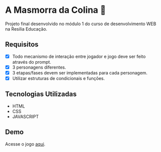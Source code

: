 # A Masmorra da Colina 🦇
Projeto final desenvolvido no módulo 1 do curso de desenvolvimento WEB na Resilia Educação.

## Requisitos
- [x] Todo mecanismo de interação entre jogador e jogo
deve ser feito através do prompt.
- [x] 3 personagens diferentes.
- [x] 3 etapas/fases devem ser implementadas para cada personagem.
- [x] Utilizar estruturas de condicionais e funções.

## Tecnologias Utilizadas 
- HTML 
- CSS
- JAVASCRIPT

## Demo
Acesse o jogo [aqui](https://ellenmariadev.github.io/masmorra-game/).
